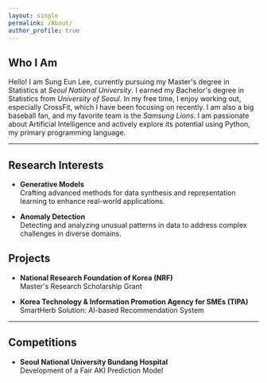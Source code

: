 ```yaml
---
layout: single
permalink: /About/
author_profile: true
---
```

## Who I Am

Hello! I am Sung Eun Lee, currently pursuing my Master's degree in Statistics at _Seoul National University_. I earned my Bachelor's degree in Statistics from _University of Seoul_. In my free time, I enjoy working out, especially CrossFit, which I have been focusing on recently. I am also a big baseball fan, and my favorite team is the _Samsung Lions_.  I am passionate about Artificial Intelligence and actively explore its potential using Python, my primary programming language.

---

## Research Interests

- **Generative Models**  
   Crafting advanced methods for data synthesis and representation learning to enhance real-world applications.  

- **Anomaly Detection**  
   Detecting and analyzing unusual patterns in data to address complex challenges in diverse domains.  

## Projects

- **National Research Foundation of Korea (NRF)**  
   Master's Research Scholarship Grant  

- **Korea Technology & Information Promotion Agency for SMEs (TIPA)**  
   SmartHerb Solution: AI-based Recommendation System  

---

## Competitions

- **Seoul National University Bundang Hospital**  
   Development of a Fair AKI Prediction Model  